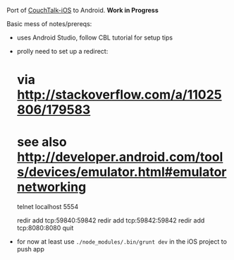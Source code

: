 Port of [CouchTalk-iOS](https://github.com/natevw/CouchTalk-iOS) to Android. **Work in Progress**

Basic mess of notes/prereqs:

- uses Android Studio, follow CBL tutorial for setup tips

- prolly need to set up a redirect:

    # via http://stackoverflow.com/a/11025806/179583
    # see also <http://developer.android.com/tools/devices/emulator.html#emulatornetworking>
    telnet localhost 5554
    
    redir add tcp:59840:59842
    redir add tcp:59842:59842
    redir add tcp:8080:8080
    quit

- for now at least use `./node_modules/.bin/grunt dev` in the iOS project to push app